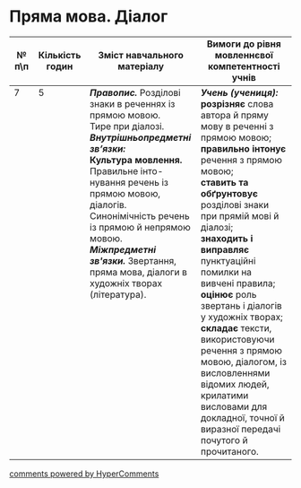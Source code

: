 <div id="hypercomments_widget" class="js-hypercomments-widget invisible"></div>

# Пряма мова. Діалог

<table>
  <tr>
    <td width="10%" align="center"><b>№ <br>п\п</br></b></td>
    <td width="5%" align="center"><b>Кількість годин</b></td>  
    <td width="40%" align="center"><b>Зміст навчального матеріалу</b></td>
    <td width="45%" align="center"><b>Вимоги до рівня мовленнєвої компетентності учнів</b></td>
  </tr>
<tbody>
  <tr>
<td width="10%" style="vertical-align:top !important;">7</td>
<td width="5%" style="vertical-align:top !important;">5</td>
    <td width="40%" style="vertical-align:top !important;">
<b><i>Правопис.</i></b> Розділові знаки в реченнях із прямою мовою. <br>
Тире при діалозі.<br>
<b><i>Внутрішньопредметні  зв’язки:</b></i><br>
<b>Культура мовлення.</b> Правильне інто-нування речень із прямою мовою,  діалогів. Синонімічність речень із прямою й непрямою мовою. <br>
<b><i>Міжпредметні зв'язки.</i></b> Звертання, пряма мова, діалоги в художніх творах  (література).
</td>
    <td width="45%" style="vertical-align:top !important;">
<i><b>Учень (учениця):</b></i><br>
<b>розрізняє</b> слова автора й пряму мову в реченні з прямою мовою; <br>
<b>правильно інтонує</b> речення з прямою мовою;<br>
<b>ставить та обґрунтовує</b> розділові знаки при прямій мові й діалозі;<br>
<b>знаходить і виправляє</b> пунктуаційні помилки на вивчені правила; <br>
<b>оцінює</b> роль звертань і діалогів у художніх творах;<br>
<b>складає</b> тексти, використовуючи речення з прямою мовою,  діалогом, із висловленнями відомих людей, крилатими висловами для докладної, точної  й виразної передачі почутого й прочитаного.</td>
  </tr>
</tbody>
</table>

<div class="js-hypercomments-container">
<a href="http://hypercomments.com" class="hc-link" title="comments widget">comments powered by HyperComments</a>
</div>